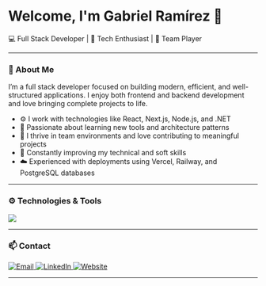<h1 align="">Welcome, I'm Gabriel Ramírez 👋</h1>
<p align="">💻 Full Stack Developer | 🚀 Tech Enthusiast | 🤝 Team Player</p>

---

### 🧠 About Me

I’m a full stack developer focused on building modern, efficient, and well-structured applications. I enjoy both frontend and backend development and love bringing complete projects to life.

- ⚙️ I work with technologies like React, Next.js, Node.js, and .NET  
- 🧠 Passionate about learning new tools and architecture patterns  
- 🤝 I thrive in team environments and love contributing to meaningful projects  
- 🌱 Constantly improving my technical and soft skills  
- ☁️ Experienced with deployments using Vercel, Railway, and PostgreSQL databases

---

### ⚙️ Technologies & Tools

<p align="">
  <img src="https://skillicons.dev/icons?i=html,css,tailwind,javascript,typescript,bootstrap,react,nextjs,nodejs,express,nestjs,postgresql,mongodb,firebase,dotnet,vercel,docker,git,github,vscode,figma,wordpress,npm,notion,vite" />
</p>

---


### 📫 Contact

<p align="">
  <a href="mailto:minombresgabriel@gmail.com" target="_blank">
    <img alt="Email" src="https://img.shields.io/badge/Email-%23D14836?style=for-the-badge&logo=gmail&logoColor=white" />
  </a>
  <a href="https://linkedin.com/in/minombresgabriel" target="_blank">
    <img alt="LinkedIn" src="https://img.shields.io/badge/LinkedIn-%230077B5?style=for-the-badge&logo=linkedin&logoColor=white" />
  </a>
  <a href="https://portafolio-gabriel-avq9.vercel.app" target="_blank">
    <img alt="Website" src="https://img.shields.io/badge/Portfolio-%23000000?style=for-the-badge&logo=vercel&logoColor=white" />
  </a>
</p>

---
